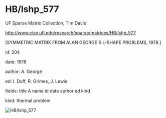 # HB/lshp_577

 UF Sparse Matrix Collection, Tim Davis

 http://www.cise.ufl.edu/research/sparse/matrices/HB/lshp_577

 [SYMMETRIC MATRIX FROM ALAN GEORGE'S L-SHAPE PROBLEMS, 1978.]

 id: 204

 date: 1978

 author: A. George

 ed: I. Duff, R. Grimes, J. Lewis

 fields: title A name id date author ed kind

 kind: thermal problem

![HB/lshp_577](http://www2.research.att.com/~yifanhu/GALLERY/GRAPHS/GIF_SMALL/HB@lshp_577.gif)